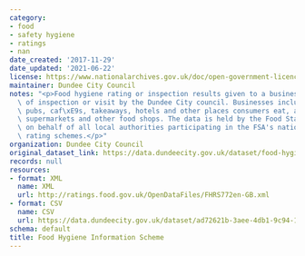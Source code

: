 ```yaml
---
category:
- food
- safety hygiene
- ratings
- nan
date_created: '2017-11-29'
date_updated: '2021-06-22'
license: https://www.nationalarchives.gov.uk/doc/open-government-licence/version/3/
maintainer: Dundee City Council
notes: "<p>Food hygiene rating or inspection results given to a businesses and date\
  \ of inspection or visit by the Dundee City council. Businesses include restaurants,\
  \ pubs, caf\xE9s, takeaways, hotels and other places consumers eat, as well as in\
  \ supermarkets and other food shops. The data is held by the Food Standards Agency\
  \ on behalf of all local authorities participating in the FSA's national food hygiene\
  \ rating schemes.</p>"
organization: Dundee City Council
original_dataset_link: https://data.dundeecity.gov.uk/dataset/food-hygiene-information-scheme
records: null
resources:
- format: XML
  name: XML
  url: http://ratings.food.gov.uk/OpenDataFiles/FHRS772en-GB.xml
- format: CSV
  name: CSV
  url: https://data.dundeecity.gov.uk/dataset/ad72621b-3aee-4db1-9c94-141420379a65/resource/e6e81dec-e5ca-42bf-9f67-f1f71b71a240/download/fhrs.csv
schema: default
title: Food Hygiene Information Scheme
---
```

